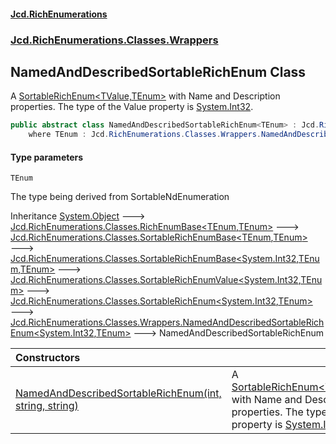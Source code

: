 #### [Jcd.RichEnumerations](index.md 'index')
### [Jcd.RichEnumerations.Classes.Wrappers](Jcd.RichEnumerations.Classes.Wrappers.md 'Jcd.RichEnumerations.Classes.Wrappers')

## NamedAndDescribedSortableRichEnum<TEnum> Class

A [SortableRichEnum&lt;TValue,TEnum&gt;](SortableRichEnum_TValue,TEnum_.md 'Jcd.RichEnumerations.Classes.SortableRichEnum<TValue,TEnum>')  with Name and Description properties. The type of the Value
property is [System.Int32](https://docs.microsoft.com/en-us/dotnet/api/System.Int32 'System.Int32').

```csharp
public abstract class NamedAndDescribedSortableRichEnum<TEnum> : Jcd.RichEnumerations.Classes.Wrappers.NamedAndDescribedSortableRichEnum<int, TEnum>
    where TEnum : Jcd.RichEnumerations.Classes.Wrappers.NamedAndDescribedSortableRichEnum<TEnum>, System.IComparable<TEnum>, Jcd.RichEnumerations.ISortableValueProvider<int>
```
#### Type parameters

<a name='Jcd.RichEnumerations.Classes.Wrappers.NamedAndDescribedSortableRichEnum_TEnum_.TEnum'></a>

`TEnum`

The type being derived from SortableNdEnumeration

Inheritance [System.Object](https://docs.microsoft.com/en-us/dotnet/api/System.Object 'System.Object') &#129106; [Jcd.RichEnumerations.Classes.RichEnumBase&lt;](RichEnumBase_TEnumeration,TEnumeratedItem_.md 'Jcd.RichEnumerations.Classes.RichEnumBase<TEnumeration,TEnumeratedItem>')[TEnum](NamedAndDescribedSortableRichEnum_TEnum_.md#Jcd.RichEnumerations.Classes.Wrappers.NamedAndDescribedSortableRichEnum_TEnum_.TEnum 'Jcd.RichEnumerations.Classes.Wrappers.NamedAndDescribedSortableRichEnum<TEnum>.TEnum')[,](RichEnumBase_TEnumeration,TEnumeratedItem_.md 'Jcd.RichEnumerations.Classes.RichEnumBase<TEnumeration,TEnumeratedItem>')[TEnum](NamedAndDescribedSortableRichEnum_TEnum_.md#Jcd.RichEnumerations.Classes.Wrappers.NamedAndDescribedSortableRichEnum_TEnum_.TEnum 'Jcd.RichEnumerations.Classes.Wrappers.NamedAndDescribedSortableRichEnum<TEnum>.TEnum')[&gt;](RichEnumBase_TEnumeration,TEnumeratedItem_.md 'Jcd.RichEnumerations.Classes.RichEnumBase<TEnumeration,TEnumeratedItem>') &#129106; [Jcd.RichEnumerations.Classes.SortableRichEnumBase&lt;](SortableRichEnumBase_TEnumeration,TEnumeratedItem_.md 'Jcd.RichEnumerations.Classes.SortableRichEnumBase<TEnumeration,TEnumeratedItem>')[TEnum](NamedAndDescribedSortableRichEnum_TEnum_.md#Jcd.RichEnumerations.Classes.Wrappers.NamedAndDescribedSortableRichEnum_TEnum_.TEnum 'Jcd.RichEnumerations.Classes.Wrappers.NamedAndDescribedSortableRichEnum<TEnum>.TEnum')[,](SortableRichEnumBase_TEnumeration,TEnumeratedItem_.md 'Jcd.RichEnumerations.Classes.SortableRichEnumBase<TEnumeration,TEnumeratedItem>')[TEnum](NamedAndDescribedSortableRichEnum_TEnum_.md#Jcd.RichEnumerations.Classes.Wrappers.NamedAndDescribedSortableRichEnum_TEnum_.TEnum 'Jcd.RichEnumerations.Classes.Wrappers.NamedAndDescribedSortableRichEnum<TEnum>.TEnum')[&gt;](SortableRichEnumBase_TEnumeration,TEnumeratedItem_.md 'Jcd.RichEnumerations.Classes.SortableRichEnumBase<TEnumeration,TEnumeratedItem>') &#129106; [Jcd.RichEnumerations.Classes.SortableRichEnumBase&lt;](SortableRichEnumBase_TValue,TEnumeration,TEnumeratedItem_.md 'Jcd.RichEnumerations.Classes.SortableRichEnumBase<TValue,TEnumeration,TEnumeratedItem>')[System.Int32](https://docs.microsoft.com/en-us/dotnet/api/System.Int32 'System.Int32')[,](SortableRichEnumBase_TValue,TEnumeration,TEnumeratedItem_.md 'Jcd.RichEnumerations.Classes.SortableRichEnumBase<TValue,TEnumeration,TEnumeratedItem>')[TEnum](NamedAndDescribedSortableRichEnum_TEnum_.md#Jcd.RichEnumerations.Classes.Wrappers.NamedAndDescribedSortableRichEnum_TEnum_.TEnum 'Jcd.RichEnumerations.Classes.Wrappers.NamedAndDescribedSortableRichEnum<TEnum>.TEnum')[,](SortableRichEnumBase_TValue,TEnumeration,TEnumeratedItem_.md 'Jcd.RichEnumerations.Classes.SortableRichEnumBase<TValue,TEnumeration,TEnumeratedItem>')[TEnum](NamedAndDescribedSortableRichEnum_TEnum_.md#Jcd.RichEnumerations.Classes.Wrappers.NamedAndDescribedSortableRichEnum_TEnum_.TEnum 'Jcd.RichEnumerations.Classes.Wrappers.NamedAndDescribedSortableRichEnum<TEnum>.TEnum')[&gt;](SortableRichEnumBase_TValue,TEnumeration,TEnumeratedItem_.md 'Jcd.RichEnumerations.Classes.SortableRichEnumBase<TValue,TEnumeration,TEnumeratedItem>') &#129106; [Jcd.RichEnumerations.Classes.SortableRichEnumValue&lt;](SortableRichEnumValue_TValue,TEnum_.md 'Jcd.RichEnumerations.Classes.SortableRichEnumValue<TValue,TEnum>')[System.Int32](https://docs.microsoft.com/en-us/dotnet/api/System.Int32 'System.Int32')[,](SortableRichEnumValue_TValue,TEnum_.md 'Jcd.RichEnumerations.Classes.SortableRichEnumValue<TValue,TEnum>')[TEnum](NamedAndDescribedSortableRichEnum_TEnum_.md#Jcd.RichEnumerations.Classes.Wrappers.NamedAndDescribedSortableRichEnum_TEnum_.TEnum 'Jcd.RichEnumerations.Classes.Wrappers.NamedAndDescribedSortableRichEnum<TEnum>.TEnum')[&gt;](SortableRichEnumValue_TValue,TEnum_.md 'Jcd.RichEnumerations.Classes.SortableRichEnumValue<TValue,TEnum>') &#129106; [Jcd.RichEnumerations.Classes.SortableRichEnum&lt;](SortableRichEnum_TValue,TEnum_.md 'Jcd.RichEnumerations.Classes.SortableRichEnum<TValue,TEnum>')[System.Int32](https://docs.microsoft.com/en-us/dotnet/api/System.Int32 'System.Int32')[,](SortableRichEnum_TValue,TEnum_.md 'Jcd.RichEnumerations.Classes.SortableRichEnum<TValue,TEnum>')[TEnum](NamedAndDescribedSortableRichEnum_TEnum_.md#Jcd.RichEnumerations.Classes.Wrappers.NamedAndDescribedSortableRichEnum_TEnum_.TEnum 'Jcd.RichEnumerations.Classes.Wrappers.NamedAndDescribedSortableRichEnum<TEnum>.TEnum')[&gt;](SortableRichEnum_TValue,TEnum_.md 'Jcd.RichEnumerations.Classes.SortableRichEnum<TValue,TEnum>') &#129106; [Jcd.RichEnumerations.Classes.Wrappers.NamedAndDescribedSortableRichEnum&lt;](NamedAndDescribedSortableRichEnum_TValue,TEnum_.md 'Jcd.RichEnumerations.Classes.Wrappers.NamedAndDescribedSortableRichEnum<TValue,TEnum>')[System.Int32](https://docs.microsoft.com/en-us/dotnet/api/System.Int32 'System.Int32')[,](NamedAndDescribedSortableRichEnum_TValue,TEnum_.md 'Jcd.RichEnumerations.Classes.Wrappers.NamedAndDescribedSortableRichEnum<TValue,TEnum>')[TEnum](NamedAndDescribedSortableRichEnum_TEnum_.md#Jcd.RichEnumerations.Classes.Wrappers.NamedAndDescribedSortableRichEnum_TEnum_.TEnum 'Jcd.RichEnumerations.Classes.Wrappers.NamedAndDescribedSortableRichEnum<TEnum>.TEnum')[&gt;](NamedAndDescribedSortableRichEnum_TValue,TEnum_.md 'Jcd.RichEnumerations.Classes.Wrappers.NamedAndDescribedSortableRichEnum<TValue,TEnum>') &#129106; NamedAndDescribedSortableRichEnum<TEnum>

| Constructors                                                                                                                                                                                                                                                               |                                                                                                                                                                                                                                                                                                                 |
|:---------------------------------------------------------------------------------------------------------------------------------------------------------------------------------------------------------------------------------------------------------------------------|:----------------------------------------------------------------------------------------------------------------------------------------------------------------------------------------------------------------------------------------------------------------------------------------------------------------|
| [NamedAndDescribedSortableRichEnum(int, string, string)](NamedAndDescribedSortableRichEnum_TEnum_..ctor.u8kqdTABpqUrkUZri3iBZQ.md 'Jcd.RichEnumerations.Classes.Wrappers.NamedAndDescribedSortableRichEnum<TEnum>.NamedAndDescribedSortableRichEnum(int, string, string)') | A [SortableRichEnum&lt;TValue,TEnum&gt;](SortableRichEnum_TValue,TEnum_.md 'Jcd.RichEnumerations.Classes.SortableRichEnum<TValue,TEnum>')  with Name and Description properties. The type of the Value property is [System.Int32](https://docs.microsoft.com/en-us/dotnet/api/System.Int32 'System.Int32'). |
